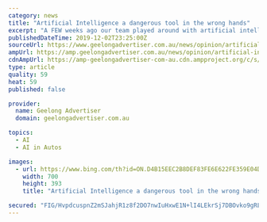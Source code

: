 ```yaml
---
category: news
title: "Artificial Intelligence a dangerous tool in the wrong hands"
excerpt: "A FEW weeks ago our team played around with artificial intelligence that writes news stories based on a few words ... research suggests that an AI’s decision could be the same as a human’s. “An example of this comes from self-driving cars,” reports Brian Wansink, a Cornell University researcher and author. “It’s an area that we ..."
publishedDateTime: 2019-12-02T23:25:00Z
sourceUrl: https://www.geelongadvertiser.com.au/news/opinion/artificial-intelligence-a-dangerous-tool-in-the-wrong-hands/news-story/1d9a3f1b84c92394d22329714f095a67
ampUrl: https://amp.geelongadvertiser.com.au/news/opinion/artificial-intelligence-a-dangerous-tool-in-the-wrong-hands/news-story/1d9a3f1b84c92394d22329714f095a67
cdnAmpUrl: https://amp-geelongadvertiser-com-au.cdn.ampproject.org/c/s/amp.geelongadvertiser.com.au/news/opinion/artificial-intelligence-a-dangerous-tool-in-the-wrong-hands/news-story/1d9a3f1b84c92394d22329714f095a67
type: article
quality: 59
heat: 59
published: false

provider:
  name: Geelong Advertiser
  domain: geelongadvertiser.com.au

topics:
  - AI
  - AI in Autos

images:
  - url: https://www.bing.com/th?id=ON.D4B15EEC2B8DEF83FE6E622FE359E04D
    width: 700
    height: 393
    title: "Artificial Intelligence a dangerous tool in the wrong hands"

secured: "FIG/HvpdcuspnZ2mSJahjR1z8f2DO7nwIuHxwE1N+lI4LEkrSj7DBOvko9gRL0PDAcus4LBFKJVBwDCioPUoMRrZv4NuSPZStHWKaKxOPmn8Z0J86GN8JsX6ZCdybVE+QutvBmauFifHGZlCADnXN8AlPAvXM54Zn01q2BPofvuBZP6g82YX2IgOsRP5P63ycUunqnb/HljeHo4Hcopn9jsKvDDDY+bfRMC9AvvyCLAmWXKgAh3VHZd9V6HFwYvRUAYYxI3OxFNk/qQ+uvfq2Q==;c8x8bsEOq6bCTo7DbZjBkg=="
---
```


